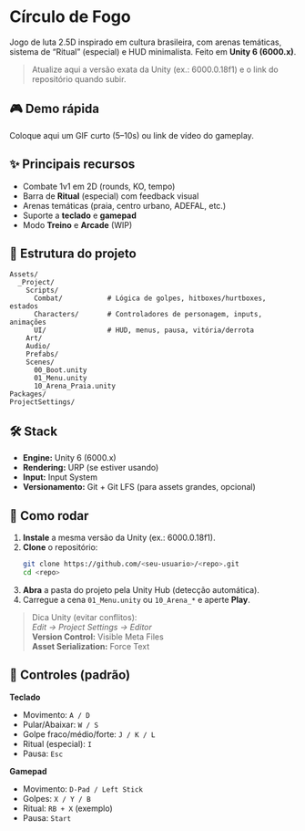 

# Círculo de Fogo

Jogo de luta 2.5D inspirado em cultura brasileira, com arenas temáticas, sistema de “Ritual” (especial) e HUD minimalista. Feito em **Unity 6 (6000.x)**.

> Atualize aqui a versão exata da Unity (ex.: 6000.0.18f1) e o link do repositório quando subir.

## 🎮 Demo rápida
Coloque aqui um GIF curto (5–10s) ou link de vídeo do gameplay.

## ✨ Principais recursos
- Combate 1v1 em 2D (rounds, KO, tempo)
- Barra de **Ritual** (especial) com feedback visual
- Arenas temáticas (praia, centro urbano, ADEFAL, etc.)
- Suporte a **teclado** e **gamepad**
- Modo **Treino** e **Arcade** (WIP)

## 🧱 Estrutura do projeto
```
Assets/
  _Project/
    Scripts/
      Combat/           # Lógica de golpes, hitboxes/hurtboxes, estados
      Characters/       # Controladores de personagem, inputs, animações
      UI/               # HUD, menus, pausa, vitória/derrota
    Art/
    Audio/
    Prefabs/
    Scenes/
      00_Boot.unity
      01_Menu.unity
      10_Arena_Praia.unity
Packages/
ProjectSettings/
```

## 🛠️ Stack
- **Engine:** Unity 6 (6000.x)
- **Rendering:** URP (se estiver usando)
- **Input:** Input System
- **Versionamento:** Git + Git LFS (para assets grandes, opcional)

## 🚀 Como rodar
1. **Instale** a mesma versão da Unity (ex.: 6000.0.18f1).
2. **Clone** o repositório:
   ```bash
   git clone https://github.com/<seu-usuario>/<repo>.git
   cd <repo>
   ```
3. **Abra** a pasta do projeto pela Unity Hub (detecção automática).
4. Carregue a cena `01_Menu.unity` ou `10_Arena_*` e aperte **Play**.

> Dica Unity (evitar conflitos):  
> *Edit → Project Settings → Editor*  
> **Version Control:** Visible Meta Files  
> **Asset Serialization:** Force Text

## 🎯 Controles (padrão)
**Teclado**
- Movimento: `A / D`
- Pular/Abaixar: `W / S`
- Golpe fraco/médio/forte: `J / K / L`
- Ritual (especial): `I`
- Pausa: `Esc`

**Gamepad**
- Movimento: `D-Pad / Left Stick`
- Golpes: `X / Y / B`
- Ritual: `RB + X` (exemplo)
- Pausa: `Start`
